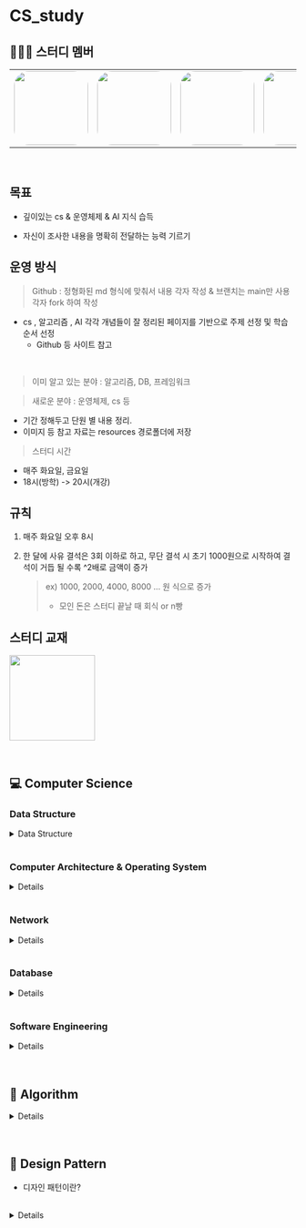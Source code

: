 # CS_study


## 👨‍👦‍👦 스터디 멤버

<table>
 <tr>
    <td align="center"><a href="https://github.com/yun73"><img src="https://avatars.githubusercontent.com/yun73" width="130px;" style="border-radius:20%;" alt=""></a></td>
    <td align="center"><a href="https://github.com/jgh05168"><img src="https://avatars.githubusercontent.com/jgh05168" width="130px;" style="border-radius:20%;" alt=""></a></td>
    <td align="center"><a href="https://github.com/seonggwon98"><img src="https://avatars.githubusercontent.com/seonggwon98" width="130px;"  style="border-radius:20%;" alt=""></a></td>
    <td align="center"><a href="https://github.com/minzzikang"><img src="https://avatars.githubusercontent.com/minzzikang" width="130px;" style="border-radius:20%;" alt=""></a></td>
    <td align="center"><a href="https://github.com/minwookkim115"><img src="https://avatars.githubusercontent.com/minwookkim115" width="130px;" style="border-radius:20%;" alt=""></a></td>
    <td align="center"><a href="https://github.com/muncheolhwan"><img src="https://avatars.githubusercontent.com/muncheolhwan" width="130px;" style="border-radius:20%;" alt=""></a></td>
    <td align="center"><a href="https://github.com/jjaehong"><img src="https://avatars.githubusercontent.com/jjaehong" width="130px;" style="border-radius:20%;" alt=""></a></td>
  </tr>
</table>

<br/>


## 목표

- 깊이있는 cs & 운영체제 & AI 지식 습득

- 자신이 조사한 내용을 명확히 전달하는 능력 기르기


## 운영 방식

> Github : 정형화된 md 형식에 맞춰서 내용 각자 작성 & 브랜치는 main만 사용 <br>
> 각자 fork 하여 작성


- cs , 알고리즘 , AI 각각 개념들이 잘 정리된 페이지를 기반으로 주제 선정 및 학습 순서 선정
  - Github 등 사이트 참고

<br>


> 이미 알고 있는 분야 : 알고리즘, DB, 프레임워크

> 새로운 분야 : 운영체제, cs 등
 - 기간 정해두고 단원 별 내용 정리. 
 - 이미지 등 참고 자료는 resources 경로폴더에 저장

> 스터디 시간
- 매주 화요일, 금요일
- 18시(방학) -> 20시(개강)

## 규칙

1. 매주 화요일 오후 8시

2. 한 달에 사유 결석은 3회 이하로 하고, 무단 결석 시 초기 1000원으로 시작하여 결석이 거듭 될 수록 ^2배로 금액이 증가

    > ex) 1000, 2000, 4000, 8000 ... 원 식으로 증가
    > - 모인 돈은 스터디 끝날 때 회식 or n빵

## 스터디 교재
<a href="https://www.gilbut.co.kr/book/view?bookcode=BN003386"><img src="https://gimg.gilbut.co.kr/book/BN003386/rn_view_BN003386.jpg" width="150px"></a>

<br>

## 💻 Computer Science

### Data Structure
<details>
<summary>Data Structure</summary>
<div markdown="1">

|회차|강의내용|발표자|
| ------ | ------ | ------ |
|0|[강의개요](/Computer%20Science/Data%20Structure/README.md)|[참고강의](https://www.youtube.com/playlist?list=PLsMufJgu5933ZkBCHS7bQTx0bncjwi4PK)||
|1|[Array](/Computer%20Science/Data%20Structure/Array.md)|이윤형|
|2|[LinkedList]()||
|3|[Array & ArrayList & LinkedList]()||
|4|[스택(Stack) & 큐(Queue)](/Computer%20Science/Data%20Structure/Stack%20%26%20Queue.md)|승재홍|
|5|[힙(Heap)](/Computer%20Science/Data%20Structure/Heap.md)|김민욱|
|6|[트리(Tree)](/Computer%20Science/Data%20Structure/Tree.md)|전규훈|
|7|[이진탐색트리(Binary Search Tree)]()||
|8|[해시(Hash)](/Computer%20Science/Data%20Structure/Hash.md)|강민지|
|9|[트라이(Trie)](/Computer%20Science/Data%20Structure/Trie.md)|문철환|
|10|[B-Tree & B+Tree](/Computer%20Science/Data%20Structure/B%20Tree%20%26%20B%2B%20Tree.md)|강성권|

</div>
</details>



<br>

### Computer Architecture & Operating System

<details>
<div markdown="1">

|회차|강의내용|발표자|
| ------ | ------ | ------ |
|0| [강의 개요](/Computer%20Science/Computer%20Architecture/readme.md) |[참고 강의](https://www.youtube.com/watch?v=kFWP6sFKyp0&list=PLYH7OjNUOWLUz15j4Q9M6INxK5J3-59GC)|
|1| [컴퓨터구조](/Computer%20Science/Computer%20Architecture/ch_01.컴퓨터구조.md) |이윤형|
|2| [데이터](/Computer%20Science/Computer%20Architecture/ch_02.데이터.md) |이윤형|
|3| [명령어](/Computer%20Science/Computer%20Architecture/ch_03.명령어.md) |이윤형|
|4| [cpu작동원리](/Computer%20Science/Computer%20Architecture/ch_04.CPU%20작동원리.md) |이윤형|
|5| [CPU 성능 향상 기법](/Computer%20Science/Computer%20Architecture/ch_05.CPU%20성능%20향상%20기법.md) |강민지|
|6| [메모리와 캐시 메모리]() ||
|7| [보조기억장치]() ||
|8| [입출력장치](/Computer%20Science/Computer%20Architecture/ch_08.입출력장치.md) |강성권|
|9| [운영체제 시작하기]() ||
|10| [프로세스와 스레드]() ||
|11| [CPU 스케줄링]() |강성권|
|12| [프로세스 동기화](/Computer%20Science/Computer%20Architecture/ch_12.프로세스%20동기화.md) |김민욱|
|13| [교착 상태]() |강민지|
|14| [가상 메모리]() |문철환|
|15| [파일 시스템](Computer%20Science\Computer%20Architecture\ch_15.%20파일%20시스템.md) |전규훈|

</div>
</details>

<br>


### Network
<details>
<div markdown="1">

|회차|강의내용|발표자|
| ------ | ------ | ------ |
|0| [강의개요](/Computer%20Science/Network) |[참고 강의](https://www.youtube.com/watch?v=Av9UFzl_wis&list=PL0d8NnikouEWcF1jJueLdjRIC4HsUlULi)|
|1| [1, 2장 네트워크와 모델](네트워크/1,-2장-네트워크와-모델.md) |전규훈, 강성권|
|2| [3장 데이터 통신](네트워크/3장-데이터-통신.md) |승재홍|
|3| [4장 IP 주소](네트워크/4장-IP-주소.md) |이윤형|
|4| [5장 ARP 프로토콜](/Computer%20Science/Network/5장-ARP-프로토콜.md) |김민욱|
|5| [6장 IPv4, ICMP 프로토콜](/Computer%20Science/Network/6장-IPv4,-ICMP-프로토콜.md) |강민지|
|6| [7장 전송계층 및 포트](네트워크/7장-전송계층-및-포트.md) |문철환|
|7| [8장 UDP 비연결지향형](네트워크/8장-UDP-비연결지향형.md) ||
|8| [9장 TCP 연결지향형](네트워크/9장-TCP-연결지향형.md) ||
|9| [10장 NAT와 포트포워딩](네트워크/10장-NAT와-포트포워딩.md) ||
|10| [11장 HTTP 프로토콜](네트워크/11장-HTTP-프로토콜.md) ||

</div>
</details>


<br>

### Database

<details>
<div markdown="1">

|회차|강의내용|발표자|
| ------ | ------ | ------ |
|0|[강의개요]()|||
|1|[키(Key) 정리]()||
|2|[SQL - JOIN]()||
|3|[SQL Injection]()||
|4|[SQL vs NoSQL]()||
|5|[정규화(Normalization)]()||
|6|[이상(Anomaly)]()||
|7|[인덱스(INDEX)]()||
|8|[트랜잭션(Transaction)]()||
|9|[트랜잭션 격리 수준(Transaction Isolation Level)]()||
|10|[저장 프로시저(Stored PROCEDURE)]()||
|11|[레디스(Redis)]()||

</div>
</details>



<br>

### Software Engineering

<details>
<div markdown="1">

|회차|강의내용|발표자|
| ------ | ------ | ------ |
| |[강의 개요]() |||
|| [클린코드 & 리팩토링]() / [클린코드 & 시큐어코딩]() ||
|| [TDD(Test Driven Development)]() ||
|| [애자일(Agile) 정리1]() / [애자일(Agile) 정리2]() ||
|| [객체 지향 프로그래밍(Object-Oriented Programming)]() ||
|| [함수형 프로그래밍(Fuctional Programming)]() ||
|| [데브옵스(DevOps)]() ||
|| [서드 파티(3rd party)란?]() ||
|| [마이크로서비스 아키텍처(MSA)]() ||

</div>
</details>


  

<br>

<br>

## 🔑 Algorithm

<details>
<div markdown="1">

|회차|강의내용|발표자|
| ------ | ------ | ------ |
| | [강의 개요]() ||
|| [거품 정렬(Bubble Sort)]() ||
|| [선택 정렬(Selection Sort)]() ||
|| [삽입 정렬(Insertion Sort)]() ||
|| [퀵 정렬(Quick Sort)]() ||
|| [병합 정렬(Merge Sort)]() ||
|| [힙 정렬(Heap Sort)]() ||
|| [기수 정렬(Radix Sort)]() ||
|| [계수 정렬(Count Sort)]() ||
|| [이분 탐색(Binary Search)]() ||
|| [해시 테이블 구현]() ||
|| [DFS & BFS]() ||
|| [최장 증가 수열(LIS)]() ||
|| [최소 공통 조상(LCA)]() ||
|| [동적 계획법(Dynamic Programming)]() ||
|| [다익스트라(Dijkstra) 알고리즘]() ||
|| [비트마스크(BitMask)]() ||

</div>
</details>



<br>


<br>

## 📌 Design Pattern

* 디자인 패턴이란?
<br>

<details>
<div markdown="1">

|회차|강의내용|발표자|
| ------ | ------ | ------ |
| |[강의 개요]() ||
|1|[생성 패턴]() ||
| |[Builder]() ||
| |[Prototype]() ||
| |[Factory Method]() ||
| |[Abstract Factory]() ||
| |[Singleton]() ||
|2| [구조 패턴]()||
| | [Bridge]() ||
| | [Decorator]() ||
| | [Facade]() ||
| | [Flyweight]() ||
| | [Proxy]() ||
| | [Composite]() ||
| | [Adapter]() ||
|3| [행위 패턴]() ||
| | [Interpreter]() ||
| | [Template Method]() ||
| | [Chain of Responsibillity]() ||
| | [Command]() ||
| | [Iterator]() ||
| | [Mediator]() ||
| | [Memento]() ||
| | [Observer]() ||
| | [State]() ||
| | [Strategy]() ||
| | [Visitor]() ||

</div>
</details>



 
